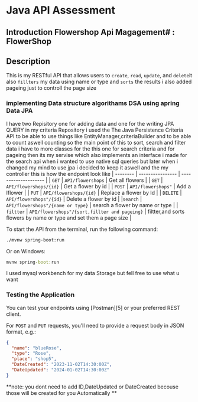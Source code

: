 # **Java API Assessment**

## **Introduction Flowershop Api Magagement**# : FlowerShop 

## Description

This is my RESTful API  that allows users to `create`, `read`, `update`, and `delete`it also `fillters` my data using name or type and `sorts` the results i also added pageing just to controll the page size

### implementing  Data structure algorithams DSA using apring Data JPA
 I have two Repisitory one for adding data and one for the writing JPA QUERY
in  my criteria Repository i used the The Java Persistence Criteria API to be able to use things like EntityManager,criteriaBuilder and to be able to count aswell counting  so the main point of this to sort, search  and filter data 
i have to more classes for the this one for search criteria and for pageing 
then its my servise which also implements an interface i made for the search api when i wanted to use  native sql queries but later when i changed my mind to use jpa i decided to keep it aswell
and the my controller 
this is how the endpoint  look like 
| -------- | ---------------- | -------------------- |
| `GET`    | `API/flowershops`      | Get all flowers         |
| `GET`    | `API/flowershops/{id}` | Get a flower by id     |
| `POST`   | `API/flowershops"`      | Add a Iflower          |
| `PUT`    | `API/flowershops/{id}` | Replace a flower by Id |
| `DELETE` | `API/flowershops"/{id}` | Delete a flower by id  |
|`search` | `API/flowershops"/{name or type}` | search a flower by name or type  |
| `filtter` | `API/flowershops"/{sort,fillter and pageing}` | filtter,and sorts  flowers by name or type and set them a page size  |

To start the API from the terminal, run the following command:

```sh
./mvnw spring-boot:run
```

Or on Windows:

```cmd
mvnw spring-boot:run
```

I used mysql workbench for my data Storage but fell free to use what u want

### Testing the Application

You can test your endpoints using [Postman][5] or your preferred REST client.

For `POST` and `PUT` requests, you'll need to provide a request body in JSON format, e.g.:

```json
{
  "name": "blueRose",
  "type": "Rose",
  "place": "shop5",
  "DateCreated": "2023-11-02T14:30:00Z",
  "DateUpdated": "2024-01-02T14:30:00Z"
}
```
**note: you dont need to add ID,DateUpdated or DateCreated becouse those will be created for you Automatically **

[1]: https://docs.spring.io/spring-framework/docs/current/javadoc-api/org/springframework/stereotype/Repository.html
[2]: https://docs.spring.io/spring-framework/docs/current/javadoc-api/org/springframework/stereotype/Service.html
[3]: https://docs.spring.io/spring-framework/docs/current/javadoc-api/org/springframework/web/bind/annotation/RestController.html
[4]: https://www.postman.com
